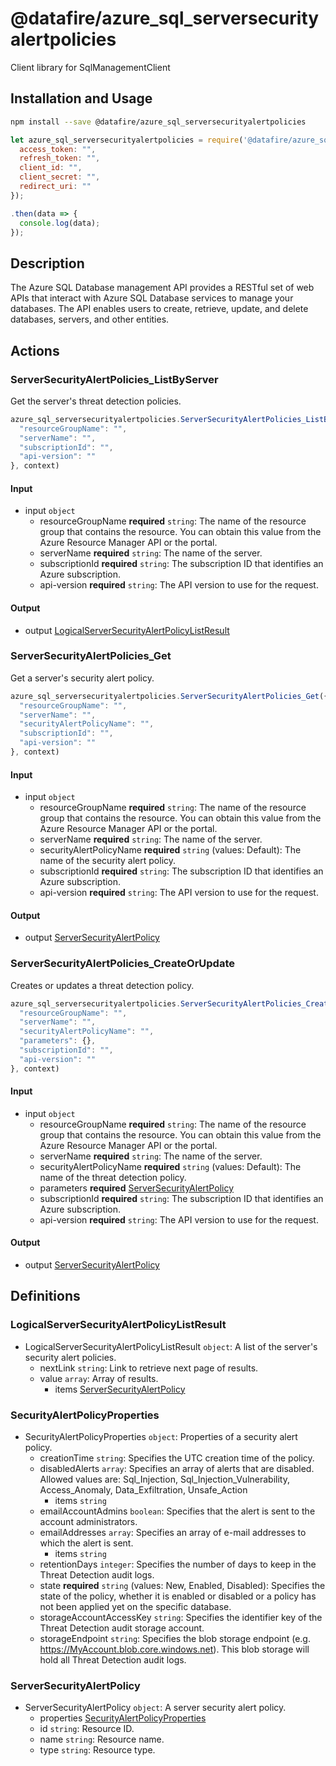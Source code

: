 # @datafire/azure_sql_serversecurityalertpolicies

Client library for SqlManagementClient

## Installation and Usage
```bash
npm install --save @datafire/azure_sql_serversecurityalertpolicies
```
```js
let azure_sql_serversecurityalertpolicies = require('@datafire/azure_sql_serversecurityalertpolicies').create({
  access_token: "",
  refresh_token: "",
  client_id: "",
  client_secret: "",
  redirect_uri: ""
});

.then(data => {
  console.log(data);
});
```

## Description

The Azure SQL Database management API provides a RESTful set of web APIs that interact with Azure SQL Database services to manage your databases. The API enables users to create, retrieve, update, and delete databases, servers, and other entities.

## Actions

### ServerSecurityAlertPolicies_ListByServer
Get the server's threat detection policies.


```js
azure_sql_serversecurityalertpolicies.ServerSecurityAlertPolicies_ListByServer({
  "resourceGroupName": "",
  "serverName": "",
  "subscriptionId": "",
  "api-version": ""
}, context)
```

#### Input
* input `object`
  * resourceGroupName **required** `string`: The name of the resource group that contains the resource. You can obtain this value from the Azure Resource Manager API or the portal.
  * serverName **required** `string`: The name of the server.
  * subscriptionId **required** `string`: The subscription ID that identifies an Azure subscription.
  * api-version **required** `string`: The API version to use for the request.

#### Output
* output [LogicalServerSecurityAlertPolicyListResult](#logicalserversecurityalertpolicylistresult)

### ServerSecurityAlertPolicies_Get
Get a server's security alert policy.


```js
azure_sql_serversecurityalertpolicies.ServerSecurityAlertPolicies_Get({
  "resourceGroupName": "",
  "serverName": "",
  "securityAlertPolicyName": "",
  "subscriptionId": "",
  "api-version": ""
}, context)
```

#### Input
* input `object`
  * resourceGroupName **required** `string`: The name of the resource group that contains the resource. You can obtain this value from the Azure Resource Manager API or the portal.
  * serverName **required** `string`: The name of the server.
  * securityAlertPolicyName **required** `string` (values: Default): The name of the security alert policy.
  * subscriptionId **required** `string`: The subscription ID that identifies an Azure subscription.
  * api-version **required** `string`: The API version to use for the request.

#### Output
* output [ServerSecurityAlertPolicy](#serversecurityalertpolicy)

### ServerSecurityAlertPolicies_CreateOrUpdate
Creates or updates a threat detection policy.


```js
azure_sql_serversecurityalertpolicies.ServerSecurityAlertPolicies_CreateOrUpdate({
  "resourceGroupName": "",
  "serverName": "",
  "securityAlertPolicyName": "",
  "parameters": {},
  "subscriptionId": "",
  "api-version": ""
}, context)
```

#### Input
* input `object`
  * resourceGroupName **required** `string`: The name of the resource group that contains the resource. You can obtain this value from the Azure Resource Manager API or the portal.
  * serverName **required** `string`: The name of the server.
  * securityAlertPolicyName **required** `string` (values: Default): The name of the threat detection policy.
  * parameters **required** [ServerSecurityAlertPolicy](#serversecurityalertpolicy)
  * subscriptionId **required** `string`: The subscription ID that identifies an Azure subscription.
  * api-version **required** `string`: The API version to use for the request.

#### Output
* output [ServerSecurityAlertPolicy](#serversecurityalertpolicy)



## Definitions

### LogicalServerSecurityAlertPolicyListResult
* LogicalServerSecurityAlertPolicyListResult `object`: A list of the server's security alert policies.
  * nextLink `string`: Link to retrieve next page of results.
  * value `array`: Array of results.
    * items [ServerSecurityAlertPolicy](#serversecurityalertpolicy)

### SecurityAlertPolicyProperties
* SecurityAlertPolicyProperties `object`: Properties of a security alert policy.
  * creationTime `string`: Specifies the UTC creation time of the policy.
  * disabledAlerts `array`: Specifies an array of alerts that are disabled. Allowed values are: Sql_Injection, Sql_Injection_Vulnerability, Access_Anomaly, Data_Exfiltration, Unsafe_Action
    * items `string`
  * emailAccountAdmins `boolean`: Specifies that the alert is sent to the account administrators.
  * emailAddresses `array`: Specifies an array of e-mail addresses to which the alert is sent.
    * items `string`
  * retentionDays `integer`: Specifies the number of days to keep in the Threat Detection audit logs.
  * state **required** `string` (values: New, Enabled, Disabled): Specifies the state of the policy, whether it is enabled or disabled or a policy has not been applied yet on the specific database.
  * storageAccountAccessKey `string`: Specifies the identifier key of the Threat Detection audit storage account.
  * storageEndpoint `string`: Specifies the blob storage endpoint (e.g. https://MyAccount.blob.core.windows.net). This blob storage will hold all Threat Detection audit logs.

### ServerSecurityAlertPolicy
* ServerSecurityAlertPolicy `object`: A server security alert policy.
  * properties [SecurityAlertPolicyProperties](#securityalertpolicyproperties)
  * id `string`: Resource ID.
  * name `string`: Resource name.
  * type `string`: Resource type.



